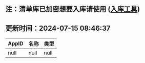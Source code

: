 ## 注：清单库已加密想要入库请使用 ([入库工具](https://github.com/BlankTMing/ManifestAutoUpdate/releases))

## 更新时间：2024-07-15 08:46:37
| AppID | 名称 | 类型  |
| :-------------------- | :----------------------------- | :----------- |
| null | null| null |
